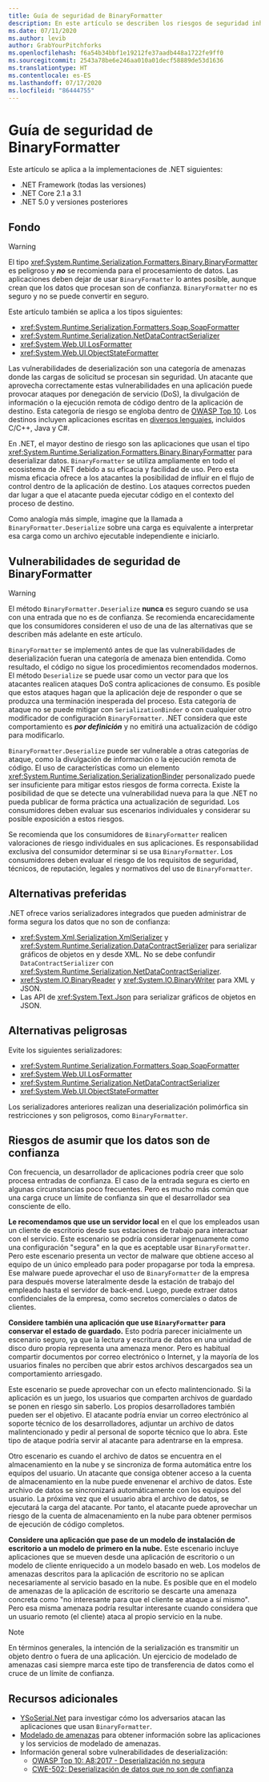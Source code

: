 ```yaml
---
title: Guía de seguridad de BinaryFormatter
description: En este artículo se describen los riesgos de seguridad inherentes al tipo BinaryFormatter y las recomendaciones para que lo usen los diferentes serializadores.
ms.date: 07/11/2020
ms.author: levib
author: GrabYourPitchforks
ms.openlocfilehash: f6a54b34bbf1e19212fe37aadb448a1722fe9ff0
ms.sourcegitcommit: 2543a78be6e246aa010a01decf58889de53d1636
ms.translationtype: HT
ms.contentlocale: es-ES
ms.lasthandoff: 07/17/2020
ms.locfileid: "86444755"
---
```

# <a name="binaryformatter-security-guide"></a>Guía de seguridad de BinaryFormatter

Este artículo se aplica a la implementaciones de .NET siguientes:

* .NET Framework (todas las versiones)
* .NET Core 2.1 a 3.1
* .NET 5.0 y versiones posteriores

## <a name="background"></a>Fondo

> [!WARNING]
> El tipo <xref:System.Runtime.Serialization.Formatters.Binary.BinaryFormatter> es peligroso y ***no*** se recomienda para el procesamiento de datos. Las aplicaciones deben dejar de usar `BinaryFormatter` lo antes posible, aunque crean que los datos que procesan son de confianza. `BinaryFormatter` no es seguro y no se puede convertir en seguro.

Este artículo también se aplica a los tipos siguientes:

* <xref:System.Runtime.Serialization.Formatters.Soap.SoapFormatter>
* <xref:System.Runtime.Serialization.NetDataContractSerializer>
* <xref:System.Web.UI.LosFormatter>
* <xref:System.Web.UI.ObjectStateFormatter>

Las vulnerabilidades de deserialización son una categoría de amenazas donde las cargas de solicitud se procesan sin seguridad. Un atacante que aprovecha correctamente estas vulnerabilidades en una aplicación puede provocar ataques por denegación de servicio (DoS), la divulgación de información o la ejecución remota de código dentro de la aplicación de destino. Esta categoría de riesgo se engloba dentro de [OWASP Top 10](https://owasp.org/www-project-top-ten/). Los destinos incluyen aplicaciones escritas en [diversos lenguajes](https://owasp.org/www-community/vulnerabilities/Deserialization_of_untrusted_data), incluidos C/C++, Java y C#.

En .NET, el mayor destino de riesgo son las aplicaciones que usan el tipo <xref:System.Runtime.Serialization.Formatters.Binary.BinaryFormatter> para deserializar datos. `BinaryFormatter` se utiliza ampliamente en todo el ecosistema de .NET debido a su eficacia y facilidad de uso. Pero esta misma eficacia ofrece a los atacantes la posibilidad de influir en el flujo de control dentro de la aplicación de destino. Los ataques correctos pueden dar lugar a que el atacante pueda ejecutar código en el contexto del proceso de destino.

Como analogía más simple, imagine que la llamada a `BinaryFormatter.Deserialize` sobre una carga es equivalente a interpretar esa carga como un archivo ejecutable independiente e iniciarlo.

## <a name="binaryformatter-security-vulnerabilities"></a>Vulnerabilidades de seguridad de BinaryFormatter

> [!WARNING]
> El método `BinaryFormatter.Deserialize` __nunca__ es seguro cuando se usa con una entrada que no es de confianza. Se recomienda encarecidamente que los consumidores consideren el uso de una de las alternativas que se describen más adelante en este artículo.

`BinaryFormatter` se implementó antes de que las vulnerabilidades de deserialización fueran una categoría de amenaza bien entendida. Como resultado, el código no sigue los procedimientos recomendados modernos. El método `Deserialize` se puede usar como un vector para que los atacantes realicen ataques DoS contra aplicaciones de consumo. Es posible que estos ataques hagan que la aplicación deje de responder o que se produzca una terminación inesperada del proceso. Esta categoría de ataque no se puede mitigar con `SerializationBinder` o con cualquier otro modificador de configuración `BinaryFormatter`. .NET considera que este comportamiento es ***por definición*** y no emitirá una actualización de código para modificarlo.

`BinaryFormatter.Deserialize` puede ser vulnerable a otras categorías de ataque, como la divulgación de información o la ejecución remota de código. El uso de características como un elemento <xref:System.Runtime.Serialization.SerializationBinder> personalizado puede ser insuficiente para mitigar estos riesgos de forma correcta. Existe la posibilidad de que se detecte una vulnerabilidad nueva para la que .NET no pueda publicar de forma práctica una actualización de seguridad. Los consumidores deben evaluar sus escenarios individuales y considerar su posible exposición a estos riesgos.

Se recomienda que los consumidores de `BinaryFormatter` realicen valoraciones de riesgo individuales en sus aplicaciones. Es responsabilidad exclusiva del consumidor determinar si se usa `BinaryFormatter`. Los consumidores deben evaluar el riesgo de los requisitos de seguridad, técnicos, de reputación, legales y normativos del uso de `BinaryFormatter`.

## <a name="preferred-alternatives"></a>Alternativas preferidas

.NET ofrece varios serializadores integrados que pueden administrar de forma segura los datos que no son de confianza:

* <xref:System.Xml.Serialization.XmlSerializer> y <xref:System.Runtime.Serialization.DataContractSerializer> para serializar gráficos de objetos en y desde XML. No se debe confundir `DataContractSerializer` con <xref:System.Runtime.Serialization.NetDataContractSerializer>.
* <xref:System.IO.BinaryReader> y <xref:System.IO.BinaryWriter> para XML y JSON.
* Las API de <xref:System.Text.Json> para serializar gráficos de objetos en JSON.

## <a name="dangerous-alternatives"></a>Alternativas peligrosas

Evite los siguientes serializadores:

* <xref:System.Runtime.Serialization.Formatters.Soap.SoapFormatter>
* <xref:System.Web.UI.LosFormatter>
* <xref:System.Runtime.Serialization.NetDataContractSerializer>
* <xref:System.Web.UI.ObjectStateFormatter>

Los serializadores anteriores realizan una deserialización polimórfica sin restricciones y son peligrosos, como `BinaryFormatter`.

## <a name="the-risks-of-assuming-data-to-be-trustworthy"></a>Riesgos de asumir que los datos son de confianza

Con frecuencia, un desarrollador de aplicaciones podría creer que solo procesa entradas de confianza. El caso de la entrada segura es cierto en algunas circunstancias poco frecuentes. Pero es mucho más común que una carga cruce un límite de confianza sin que el desarrollador sea consciente de ello.

__Le recomendamos que use un servidor local__ en el que los empleados usan un cliente de escritorio desde sus estaciones de trabajo para interactuar con el servicio. Este escenario se podría considerar ingenuamente como una configuración "segura" en la que es aceptable usar `BinaryFormatter`. Pero este escenario presenta un vector de malware que obtiene acceso al equipo de un único empleado para poder propagarse por toda la empresa. Ese malware puede aprovechar el uso de `BinaryFormatter` de la empresa para después moverse lateralmente desde la estación de trabajo del empleado hasta el servidor de back-end. Luego, puede extraer datos confidenciales de la empresa, como secretos comerciales o datos de clientes.

__Considere también una aplicación que use `BinaryFormatter` para conservar el estado de guardado.__ Esto podría parecer inicialmente un escenario seguro, ya que la lectura y escritura de datos en una unidad de disco duro propia representa una amenaza menor. Pero es habitual compartir documentos por correo electrónico o Internet, y la mayoría de los usuarios finales no perciben que abrir estos archivos descargados sea un comportamiento arriesgado.

Este escenario se puede aprovechar con un efecto malintencionado. Si la aplicación es un juego, los usuarios que comparten archivos de guardado se ponen en riesgo sin saberlo. Los propios desarrolladores también pueden ser el objetivo. El atacante podría enviar un correo electrónico al soporte técnico de los desarrolladores, adjuntar un archivo de datos malintencionado y pedir al personal de soporte técnico que lo abra. Este tipo de ataque podría servir al atacante para adentrarse en la empresa.

Otro escenario es cuando el archivo de datos se encuentra en el almacenamiento en la nube y se sincroniza de forma automática entre los equipos del usuario. Un atacante que consiga obtener acceso a la cuenta de almacenamiento en la nube puede envenenar el archivo de datos. Este archivo de datos se sincronizará automáticamente con los equipos del usuario. La próxima vez que el usuario abra el archivo de datos, se ejecutará la carga del atacante. Por tanto, el atacante puede aprovechar un riesgo de la cuenta de almacenamiento en la nube para obtener permisos de ejecución de código completos.

__Considere una aplicación que pase de un modelo de instalación de escritorio a un modelo de primero en la nube.__ Este escenario incluye aplicaciones que se mueven desde una aplicación de escritorio o un modelo de cliente enriquecido a un modelo basado en web. Los modelos de amenazas descritos para la aplicación de escritorio no se aplican necesariamente al servicio basado en la nube. Es posible que en el modelo de amenazas de la aplicación de escritorio se descarte una amenaza concreta como "no interesante para que el cliente se ataque a sí mismo". Pero esa misma amenaza podría resultar interesante cuando considera que un usuario remoto (el cliente) ataca al propio servicio en la nube.

> [!NOTE]
> En términos generales, la intención de la serialización es transmitir un objeto dentro o fuera de una aplicación. Un ejercicio de modelado de amenazas casi siempre marca este tipo de transferencia de datos como el cruce de un límite de confianza.

## <a name="further-resources"></a>Recursos adicionales

* [YSoSerial.Net](https://github.com/pwntester/ysoserial.net) para investigar cómo los adversarios atacan las aplicaciones que usan `BinaryFormatter`.
* [Modelado de amenazas](/securityengineering/sdl/threatmodeling) para obtener información sobre las aplicaciones y los servicios de modelado de amenazas.
* Información general sobre vulnerabilidades de deserialización:
  * [OWASP Top 10: A8:2017 - Deserialización no segura](https://owasp.org/www-project-top-ten/OWASP_Top_Ten_2017/Top_10-2017_A8-Insecure_Deserialization)
  * [CWE-502: Deserialización de datos que no son de confianza](https://cwe.mitre.org/data/definitions/502.html)
